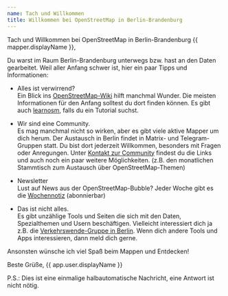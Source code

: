 ```yaml
---
name: Tach und Willkommen
title: Willkommen bei OpenStreetMap in Berlin-Brandenburg
---
```


Tach und Willkommen bei OpenStreetMap in Berlin-Brandenburg {{ mapper.displayName }},

Du warst im Raum Berlin-Brandenburg unterwegs bzw. hast an den Daten gearbeitet.
Weil aller Anfang schwer ist, hier ein paar Tipps und Informationen:

- Alles ist verwirrend? <br>
Ein Blick ins [OpenStreetMap-Wiki](https://wiki.openstreetmap.org/) hilft manchmal Wunder. Die meisten Informationen für den Anfang solltest du dort finden können. Es gibt auch [learnosm](https://learnosm.org/), falls du ein Tutorial suchst.

- Wir sind eine Community. <br>
Es mag manchmal nicht so wirken, aber es gibt viele aktive Mapper um dich herum. 
Der Austausch in Berlin findet in Matrix- und Telegram-Gruppen statt. 
Du bist dort jederzeit Willkommen, besonders mit Fragen oder Anregungen.
Unter [Kontakt zur Community](https://wiki.openstreetmap.org/wiki/Berlin) findest du die Links und auch noch ein paar weitere Möglichkeiten. (z.B. den monatlichen Stammtisch zum Austausch über OpenStreetMap-Themen)

- Newsletter <br>
Lust auf News aus der OpenStreetMap-Bubble? Jeder Woche gibt es die [Wochennotiz](https://www.weeklyosm.eu) (abonnierbar)

- Das ist nicht alles. <br>
Es gibt unzählige Tools und Seiten die sich mit den Daten, Spezialthemen und Usern beschäftigen. Vielleicht interessiert dich ja z.B. die [Verkehrswende-Gruppe in Berlin](https://wiki.openstreetmap.org/wiki/Berlin/Verkehrswende). Wenn dich andere Tools und Apps interessieren, dann meld dich gerne.

Ansonsten wünsche ich viel Spaß beim Mappen und Entdecken!

Beste Grüße, {{ app.user.displayName }}

P.S.: Dies ist eine einmalige halbautomatische Nachricht, eine Antwort ist nicht nötig.
